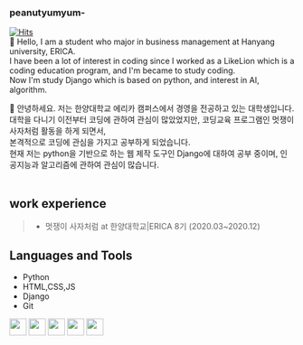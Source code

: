 ### peanutyumyum-

[![Hits](https://hits.seeyoufarm.com/api/count/incr/badge.svg?url=https%3A%2F%2Fgithub.com%2Fpeanutyumyum)](https://hits.seeyoufarm.com)<br>
👋 Hello, I am a student who major in business management at Hanyang university, ERICA. <br>
I have been a lot of interest in coding since I worked as a LikeLion which is a coding education program, and I'm became to study coding. <br>
Now I'm study Django which is based on python, and interest in AI, algorithm.
<div>
  👋 안녕하세요. 저는 한양대학교 에리카 캠퍼스에서 경영을 전공하고 있는 대학생입니다. <br>
  대학을 다니기 이전부터 코딩에 관하여 관심이 많았었지만, 코딩교육 프로그램인 멋쟁이사자처럼 활동을 하게 되면서, <br>
  본격적으로 코딩에 관심을 가지고 공부하게 되었습니다. <br>
  현재 저는 python을 기반으로 하는 웹 제작 도구인 Django에 대하여 공부 중이며, 인공지능과 알고리즘에 관하여 관심이 많습니다. <br>
</div>
<br>

## work experience
><ul>
  >  <li>멋쟁이 사자처럼 at 한양대학교|ERICA 8기 (2020.03~2020.12)</li>
></ul>

## Languages and Tools

- Python
- HTML,CSS,JS
- Django
- Git

<div>
  <img height="30" src="https://user-images.githubusercontent.com/63117632/89460344-192a4e00-d7a5-11ea-8dcf-959f3ce593d6.png">
  <img height="30" src="https://user-images.githubusercontent.com/63117632/89460360-1e879880-d7a5-11ea-8676-9968340c77ad.png">
  <img height="30" src="https://user-images.githubusercontent.com/63117632/89460372-21828900-d7a5-11ea-8471-4fab42473214.png">
  <img height="30" src="https://user-images.githubusercontent.com/63117632/89460387-29dac400-d7a5-11ea-8789-d33b50f0758d.png">
  <img height="30" src="https://user-images.githubusercontent.com/63117632/89460395-2d6e4b00-d7a5-11ea-8d23-7578879bc571.png">
